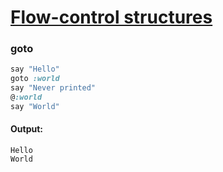 [1]: https://rosettacode.org/wiki/Flow-control_structures

# [Flow-control structures][1]

### goto

```ruby
say "Hello"
goto :world
say "Never printed"
@:world
say "World"
```

#### Output:
```
Hello
World
```
